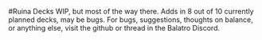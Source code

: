 #Ruina Decks
WIP, but most of the way there. Adds in 8 out of 10 currently planned decks, may be bugs. For bugs, suggestions, thoughts on balance, or anything else, visit the github or thread in the Balatro Discord.